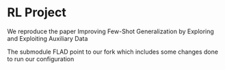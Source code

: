 # RL Project

We reproduce the paper Improving Few-Shot Generalization by Exploring and Exploiting Auxiliary Data

The submodule FLAD point to our fork which includes some changes done to run our configuration

